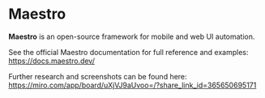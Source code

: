 
# Maestro

 **Maestro** is an open-source framework for mobile and web UI automation.
 
See the official Maestro documentation for full reference and examples: https://docs.maestro.dev/

Further research and screenshots can be found here: https://miro.com/app/board/uXjVJ9aUvoo=/?share_link_id=365650695171


